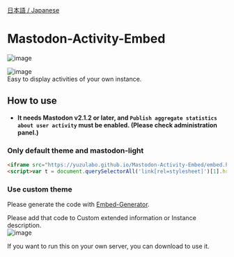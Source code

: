 [日本語 / Japanese](README_ja.md)

# Mastodon-Activity-Embed
![image](https://user-images.githubusercontent.com/14953122/38171126-f3f908ea-35cd-11e8-9455-f9a24268ff02.png)

![image](https://user-images.githubusercontent.com/14953122/38171131-081afb26-35ce-11e8-8536-6511b36413a2.png)   
Easy to display activities of your own instance.

## How to use
- **It needs Mastodon v2.1.2 or later, and `Publish aggregate statistics about user activity` must be enabled. (Please check administration panel.)**

### Only default theme and mastodon-light

```html
<iframe src="https://yuzulabo.github.io/Mastodon-Activity-Embed/embed.html?<Put your instance domain here.>" style="width: 100%;height: 190px;" frameborder="0" scrolling="no" id="mae-frame"></iframe>
<script>var t = document.querySelectorAll('link[rel=stylesheet]')[1].href;document.getElementById('mae-frame').src+='&'+(t.match(/mastodon-light/i)?'000':'fff')</script>
```

### Use custom theme

Please generate the code with [Embed-Generator](https://yuzulabo.github.io/Mastodon-Activity-Embed/generator.html).

Please add that code to Custom extended information or Instance description.   
![image](https://user-images.githubusercontent.com/14953122/45319012-93ca9e80-b579-11e8-987f-e72b3b35d1ca.png)

If you want to run this on your own server, you can download to use it.
